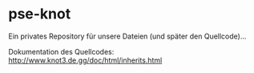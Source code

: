 pse-knot
========

Ein privates Repository für unsere Dateien (und später den Quellcode)...

Dokumentation des Quellcodes: http://www.knot3.de.gg/doc/html/inherits.html
